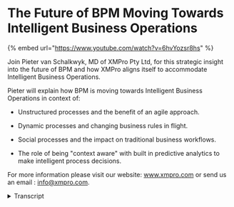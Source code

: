 # The Future of BPM Moving Towards Intelligent Business Operations
{% embed url="https://www.youtube.com/watch?v=6hvYozsr8hs" %}

Join Pieter van Schalkwyk, MD of XMPro Pty Ltd, for this strategic insight into the future of BPM and how XMPro aligns itself to accommodate Intelligent Business Operations.

Pieter will explain how BPM is moving towards Intelligent Business Operations in context of:
- Unstructured processes and the benefit of an agile approach.
- Dynamic processes and changing business rules in flight.
- Social processes and the impact on traditional business workflows.
- The role of being "context aware" with built in predictive analytics to make intelligent process decisions.

For more information please visit our website: www.xmpro.com or send us an email : info@xmpro.com.
<details>
<summary>Transcript</summary>hi and welcome to the XM Pro future of

BPM I just want to make sure that

everyone can hear me so if you can maybe

just um

confirm that you can hear

me thanks very much great work is

changing faster than ever and the way

that we work is also changing faster

than ever we're more interrupt driven we

have more information or should I say

data than ever and the world around us

has become a lot more unpredictable than

ever I'm Peter F scal I'm the MD of X

and pro and I'd like to thank you for

joining me when we have um when we have

a look at at how we move from business

Process Management

to what Gartner is now calling

intelligent business operations and why

we have to do this and what the benefits

is of

that making sure I'm on the right screen

here so if we look at the drivers of

this

change um one of the aspects I'd like to

cover today and then also what uh just

some three elements of this uh internal

um intelligent business operations or

IBO so I'll just be calling it IBO

intelligent business operations um

another new free freeletter acronym that

we have and lastly we'll also just have

a look of an example of what it could

like or what IBO could look like and

does look like inside XM

Pro so why are we now talking about

intelligent business operations what are

the drivers for that

well businesses and the organizations

that support them are now more than ever

a lot more complex a lot more chaotic

and a lot more

unpredictable at the recent Gardner it

Expo where we were this CIO Summit the

keynote cited that the following

disruptive Technologies um is or are

changing the

um the landscape for businesses and

specifically cios and CEOs CFOs and

those drivers are essentially cloud

cloud adoption is a lot faster than what

most people anticipated and that brings

about a whole new change of how we work

social in the Enterprise is there it has

found its way in and we actually have a

separate webinar that you may have seen

around social lising how we handle

social lisening so social uh and social

media is now has found its way into the

Enterprise and it's not going to go away

so that's also changing the way that

people behave and that they expect the

tools that support them also

change the other interesting thing is

that mobile search is set to overtake

desktop search in the next two years um

we had a conversation recently with a

CIO that said their whole it strategy

has changed overnight when a CEO walked

in with his iPad into a board meeting

so those drivers combined with the fact

that we have all these systems that now

Drive data those three components plus

the big data that a lot of this generate

are the key drivers or the key

disruptive drivers according to Gardner

why this is all happening the challenge

that we have is how to make this work

inside our businesses and

organizations

so actually have a great and once again

I'm going to refer to to to Gardner for

this um and it actually comes out of

Janelle Hill's presentation around

operational resilience and where BPM is

going and she's saying that newer

Technologies including social media

context to Weare Technologies cloud and

all these things that I've just

mentioned the intelligent phones and

devices can re revolutionize the way we

work together um the challenge is

Enterprises have not yet empowered

Frontline employes to dynamically adjust

the way they work in response to these

contextual OPP opportunities or threats

and I'll explain more of this as we go

the other thing that we find is that the

software that we use at the moment um

cannot be applied to this knowledge

Centric work style and decision making

risk assessment patent seeking and

matching um group collaboration most of

these are are supported at the moment

with Point solution so you have a

specific application for um for um

patent seeking something for decision-

making something for risk assessment but

all of these the way that we work all of

these are converging into a single

environment the biggest challenge is

that as leading economies are

increasingly dependent on service based

Industries um a lot of that turns into

the fact that they're heavily dependent

on knowledge work on on uh knowledge

workers and managers that understand

that and they're all overwhelmed with

data and choices now that that is um

from from Janelle Hill at Gard how do we

turn that into into or how does that

relate to what we know so what does that

mean for BPM and how did we go from

workflow which is Factory style or

automation of of of of work I'm just

trying to get it done faster to

something like BPM with business Process

Management which is knowledge style

where we trying to have more control of

process if you look at what the

definition

of Process Management it's all around

control

um and having a lot

more management capability rather than

just automation so that we have some

idea of where it's going business um

intelligent business operation to me so

when we start off with workflow it's

factory style BPM it's knowledge style

intelligent business operation is all

around a gold driven style where we

actually trying to support business

outcomes or business objectives it's not

just around process control having

control and having order trials and

having

um and having decision trials but it's

also extending it to how can we better

support the outcomes of business best

way of looking at this is just to

looking at how the definition is changed

what what Gartner said a couple of years

ago we had a slide that says BPM is a it

enabled management discipline quite

simple they've now changed the

definition looking at this

operational excellence where there's

expectation for BPM to to support not

just the automation or it enablement of

managing processes um but there's

actually a bigger expectation around BPM

and that's moving us towards intelligent

business operation so according to them

BPM is a management discipline that

treats process as that asset a key part

you need a repository of processes that

you can access and you can treat treat

those as assets inside the business they

need to contribute directly to

Enterprise performance so and um a key

element of that which I like is the fact

that there's a clear line of sight for

metrics and outcomes so you need to

understand how this process that you

have as a process asset how that's how

that contributes to what your your

operational um Excellence is which is

the next step here by driving

operational uh ex excellence and Agility

I did a webinar not too long ago where I

was talking about um these things that

we do as supporting operational kpis in

the end of the at the end of the day uh

the operational kpis are what are are

what determines the success of a

business

so looking at BPM going forward it needs

to be a lot more around visibility

accountability and it also needs to

change as processes need to change once

again I just want to highlight some of

the facts Al some of the points that

they've made you around the the

attributes things like a clear line of

sight um for metrics and outcomes and

ability you must be able to change it

and the fact that

um uh uh these

um the business models uh that you

construct are not just around the flow

but it but it it needs to also show it

to all process participants so the when

you drive a process from an intelligent

business point of view that you actually

know what the process is going to do and

you understand the options so if we look

at intelligent business operations

itself

um the the reason why it's moving from

BPM to IBO is the fact that we want to

support this context ual knowledge work

what we mean by that is people now have

information around activities that they

do it's not just Factory style where I

just accept what comes from someone else

and I just do my little part of my

activity or process and pass it on that

is a factory style where it's almost

like machines in a

sequence the way that we work now is we

get information by from various sources

and as we take that contextual knowledge

our proc processors need to support that

processes are not that sequential

anymore processes um in actual fact they

can come from anywhere and they can go

anywhere we need to have better support

for decision- making that's a key part

of intelligent business operations how

do we how how do we make make better

decisions now that we've got all this

big data coming at us we've got more

dashboard tools than ever we've got more

metrics than ever how do we apply that

uh so that we can make better

decisions we don't work in isolation so

another objective of internal of

intelligent business um operations or

IBO is the fact that we need to take all

these conversations that we having all

the emails that we send around which are

currently not part of our processes or

workflows or or bpms and build that into

Bak that into our processes so that we

can incorporate some of the social rules

that come out of that and essentially

all it is um it it's all around getting

better at getting work done which is

what XM Pro is all about so if you look

at BPM going forward what does IB um IBO

really look like well in the first place

it needs to have support for

unstructured processes and also there's

a previous webinar where we discussed un

unstructured processes to some degree

but it really means that there's no

predefined flow so there's a a number of

activities or possibilities that we can

do and we can add to that so if we

discover new requirements that we have

we can add those what we mean by

unstructured process is you don't

necessarily have to draw the flow

diagram and I'll get into a little bit

more detail around that it also needs to

have support for what we call Dynamic

processes now unstructured doesn't mean

uncontrolled and dynamic processes are

different to unstructured processes a

dynamic process is where it can change

based on external events or external

influences or maybe some in some

instances internal rules that may

dictate and we'll look at some of the

examples of what a dynamic process is so

for an intelligent business process it

needs to be able to be agile it needs to

be unstructured and flexible it needs to

be able to adapt Itself by being a

dynamic and also it needs to incorporate

the social aspects

of um the way that we interact in work

we don't work in isolation and there's a

lot of conversation that goes around um

our activities and processes and all of

that combined gives us intelligent

business operations there are few more

elements to it but these are the three

main key things if you look at why we

looking at uh at at intelligent business

operations or what does it mean for you

it means that we can cater for a a

broader range of work we it's a lot more

intelligent in terms of how it can adapt

and we also incorporate conversations

from outside so if we look at those

three elements in a bit more detail so

if I look at unstructured um Dynamic and

and

social if we look at unstructured to

start off with now this is a typical

unstructured process and um this is exm

pro designer and this is just a very

simple example but for example if

there's a opportunity management where

we're going to capture um opportunities

we might decide to have bid committees

we can create quotes we can send it for

technical adjudication there's credit

checks and all sorts of things that can

be done you don't have to draw the flow

diagram because this can happen in any

sequence this we refer to as a process

container so there's a container and I

can add new process elements to this in

order to cater for my requirements so as

you can see there's no predefined flow

set up you can include some rules to

make sure that there are certain flows

that are enforced in certain conditions

and that is an aspect which uh which is

driven by the dynamic side so even a a

controlled process is a specific case of

a dynamic process where certain rules

are applied so unstructured process

means from intelligent business

operations point of view it means we've

moved on from workflow where we have

workflow based tools that have a

predefined routing because because of my

my contextual knowledge I know that I

may want to send it to a bid Committee

in certain instances it will force me to

send it to bid committee and I'll touch

on some of those rules the benefits of

this is it's actually less costly and

more adaptive to build this so as soon

as you discover new

requirements it's quite easy to adapt

you don't have to get it's it's not so

when you've got a pre-built and a

complex workflow um set up in order to

change it is actually quite costly with

this uh approach that we have around

constructed processes it's actually

quite easy we can drag another or drop

another activity into the process

container and very quickly expose that

to the business users at a very low cost

the other thing is you spend less time

designing and more time doing we find we

find there's a big resistance in trying

to get to the 100% process people don't

get to that point um you can spend a lot

of time what we call analysis paralysis

so you can spend a lot of time trying to

get the 100% model and by the time that

you that you actually get to run it and

automate it that it's actually um uh out

of um out of date so with this approach

the benefit is that you can spend less

time designing and more time doing so

it's a lot more of an agile approach

we'll take what we have and we can start

we don't have to wait to get the perfect

uh the perfect process because we will

never get there and it also takes away

that that fear of analysis paralysis we

can experiment we can we it gives us a

lot more from a business perspective a

lot more agility and a lot less um

effort required to actually get started

because we don't have to think about

what the process is exactly going to

look like what we can do once we've got

it working is we can actually analyze

the data and look at how many times

didn't did it follow us certain path now

that is something that I'll touch on a

bit later in the presentation when I

show you some examples but this we can

now use um to come up with what we think

the next best action would be for

example so the reason why um one of the

key um other benefits of of um knowledge

style of this um unstructured processes

in a knowledge style work is

traditionally when you do knowledge

style work what we mean by knowledge

Style is I don't I don't want to follow

the workflow because I know it's not

going to work so that's how I always

typify what a what a knowledge style

worker will say when they look at a

process we now give them the option to

Route it any which way they want the

advantage is that we still have a audit

trial in in place so we can still see

that process as part of a audit trial we

can still see what decisions were made

even though we didn't force the route

that they needed to go down a critical

element which is missing from from um

most processes right now if you have

unstructured processes in your business

um that happen via email it happens via

um um Word documents spreadsheets and

all sorts of things that that um that go

around because structured workflow

doesn't cater for the requirement the

flexibility the problem is that you have

no order Trails a part of that great

examples are things like customer

service a case style where you've got um

where you've got a audit traal of of of

a customer service um request the thing

is it can go to to a number of people be

handle in in a number of ways and it's

critically important that you have a

order tral of that knowledge style work

that goes with it if you've got adoc

data entry in a complex environment and

I'll show you example of of that uh in

the next screen where there's you don't

have um you can't determine what data

you're going to get next you once again

it's a customer

environment and there's just a lot of

data that needs to go into into um into

the initial part of a process and it can

come from anytime any place

anywhere the other the other um example

of where information can come from and

what you need to do with it is for

example social listening and once again

if you look at our social listening um

webinar you'll see this in action where

you can actually listen for tweets for

example for Twitter that's all around um

examples in your business and now you

can route the response to that whether

you retweet whether it goes off to

customer service whether it goes off to

marketing whether it goes off to uh

public relations or uh and if we have to

add more people we can actually we can

actually handle that um on a Case by

case basis so unstructured processes

have a very strong case um approach to

them as well so you almost handle it on

a Case by case basis the rules change

Case by case and social listening is is

is one of those now I I mention the the

data entry example this for example is a

a complex data entry environment

where um the process to capture the

information in in from a funeral

Arrangement um or arrangers point of

view now there's a lot of information

that they need to get around funeral

options um obviously they sell

uh

um inventory items to to the family they

need to do uh specific Arrangements

around cars viewing there's there's a

whole lot of things that need to be done

with that the challenge that you have is

you don't get the information in a nice

sequential uh um sequence uh it really

comes to you over a two or three day

period in a very spec in a very erratic

and and adog manner you need to have the

ability to to capture that at some point

in time you need to run a rule and say

do I have everything that I need um to

to uh uh to move this on in in terms of

the process or is there still some

information outstanding so some of the

fields are required in order for this

process to actually uh move forward but

it gives as you can see there's a whole

number of options here now these are all

independent activities that that uh um

that we can choose at any point in time

to actually route the work to so we call

we the way that we can add those so if

we just add a new container if we need a

new step in here we can add it in here

with what we call our Dynamic allocation

logic a very simple and easy way to uh

add processes to XM Pro um dynamically

example of the Twitter feed I'm not

going to go through the the whole

example again but in this instance we

were listening for Quantas um when they

had some issues and there's certain

things that you can do it can be PR

ction can be bookings now the nice thing

is once again we have a full order trial

of um so we pick up the tweet and then

we have a response to that there can be

multiple outcomes to that so that is a

typically a typical unstructured process

because it still relies on a knowledge

worker to read the message and decide

what to do there's no there's no in

there's no automatic routing or

artificial intelligence built into this

um intelligent business operations are

really there to support knowledge

workers to actually get better at um at

doing this and that was the example of

of

Twitter so if we look at Dynamic

processes as I said structured

unstructured processes and dynamic

processes actually differ to some degree

um dynamically uh Dynamic processes

imply that that they that they

dynamically change based on um certain

events that occur and I'll address some

of those events

uh in a minute or so these these Dynamic

processes are also context aware so they

know what goes on around them and I'll

show you some or explain some examples

of what context aware means and then

lastly they've got built-in Predictive

Analytics and what that means is it'll

actually show you information that will

help you make better decisions and

sometimes based on that analytics it

will actually dynamically change some of

the routing options and steps that are

available so if we look

at um processes that change dynamically

based on events example of that is

um there's and I'm going to put all

three of them just so that we have all

of them so when we say they can change

on events there are a couple events that

can impact

um these changes one of them are data

rules

events so we can check how close are we

to to our our um budget and as soon as

we get to within a certain percentage of

our budget so we've spent 80% of budget

on a general ledger code then we can

introduce an additional approval step

automatically so it'll Auto it will

dynamically change Based on data rules

there's certain business rules um that

we may have as well so if you've got a

complex um approval Matrix it can

dynamically change

processes are context aware what we mean

by that is what happens if exchange rate

changes well if the exchange rate

changes by more than 10% we will want uh

we need to we need to introduce an

additional approval step on all all

purchase orders um from overse or we

need to automatically introduce a a

activity that will always make sure that

we buy a forward cover um context to we

so for example if there was a storm a

massive storm in a certain area um

geographical area we may want to say we

need to change because we're going to

have a huge influx of calls into the

insurance call center we actually want

to take a 10-step process and turn it

into three just to get the volumes

through quicker and you can have and you

can change the the approval rules based

on something like that so processes are

a lot more context aware for example and

then lastly what happens um for example

also what happens if the oil price

changes it may have uh a certain impact

now you can you can listen for those

they are web services and as soon as I

need to do a step I can actually go and

look at what the web patterns are and

these are just examples of things the

context can also be who's doing the

transaction so for example if it's the

the CEO of organization there's one step

in the approval or um yes it always gets

approved or whatever the case might be

um so it can also it's also aware around

who's doing the transaction and based on

that um it can it can change the routing

the logic the rules the appr approval uh

limits and everything that goes with it

or even what is displayed on the screen

so Dynamic process is a lot more context

way and then lastly they've got built-in

Predictive Analytics so you can have a

graph in the approval form and I'm going

to show you example of that you can add

additional steps to that approval based

on a threshold so for example if I find

that I'm within 80% of my budget um it

can automatically add another step to

that it can also advise me on what we

call what is the next best action so the

Predictive Analytics because we don't

have a predefined routing we just have

this container with five or six

activities sitting in there we may want

to know well what did the guys before me

do that how or what is the what is the

happy path what is the 80% rule um

around what the next step um should

be for me Predictive Analytics the the

best way that was described is that um

dashboards are rear viiew mirrors you

can see what happened in the past with

Predictive Analytics we actually want to

see what is coming and what

is uh ahead of us so the nice thing is

they can give us inflight analytics so

instead of having dashboard where we

look back we can see where are we right

now so I'm sitting at my it's like a GPS

the analogy that Janelle Hill um at

Gartner used was it's like sitting with

the GPS I can see around me I can see

and I can and I can determine um the

context of where I am so I've got

inflight analytics uh and it gives me

and the nice the you can also do

real-time process Discovery so we can

say once again where are we um uh or we

can analyze when I'm in the activity I

can analyze all the previous instances

of that activity and I can say well what

was the what was the next best action

that most people took out of that so

process Discovery is just is just mining

the existing process data and we'll

we'll publish some some documents and

white papers around these Concepts so

lastly before I just quickly go into the

software to show you is that um at

Gartner they were also saying where will

B BPM be in 2020 they will have

unstructured processes they will support

Dynamic BPM they there will be um social

BP uh it will support social BPM there

will be context tow it will support

organizational liquidity which is just a

fancy name for change management but in

the end it's all around intelligent

business operations so let me give you

example of what you can get right now in

2011 um you don't have to wait till 2020

to see some of the stuff in action me

just so I'm just going and I'm just

going quickly going to log into

XM oh come

on great so I'm Tim Clark I'm the second

person someone else put in a requisition

I'm not going to take you through the

whole workflow in terms of how you how

you put in requisitions but essentially

someone started a a new task to to have

a process and in my to-do list under my

cases you will see that I have um under

procurement under my under my task list

there's a purchase requisition from

Keith that I need to approve when I look

at Keith and this is a simplified

example of of um typically what this can

do but as you can see we've got a case

File uh where we store all the documents

as they come through as part of the

process

um these are the dynamic activities so I

can add more activities right now uh

there's I can either just approve it or

decline it or I can send it for

technical approval it might be that

we're buying it um I'm not sure why

they're buying um new bikes for two the

France in it but that doesn't matter um

so I might just send it for technical

adjudication um

and the great thing that you can see

here is that we've actually embedded

analytics or inflight analytics so I

don't have to go off to my Erp I can see

what budget do I have

available how much has actually been

spent how much have we previously

committed to this process and how much

has Keith previously requested so you

can build these graphs any which way

that you want out of external data So

based on this I can now make a decision

on what I want to do looking at this um

I'm still not sure what I want to do so

I can say well please advise me on the

next best action so I can see that of

the last almost 200 processes that went

through this activities 145 of them were

actually just approved from here so this

gives me an analysis of what everyone

else before we did and it gives me

indication if I didn't know what the

next best action is now obviously this

is a very simplif example of this you

can also take these dashboards and go

and build right at the top here and

we'll publish some some some examples of

that um on our website where you can

build your your process goal dashboard

so I can have three

um graphs up there showing me my process

goals in terms of where are what is my

what is my monthly budget um what are

the actual

um actual expenditure and everything to

date now now this looks like it's a it's

quite complex to do it it really isn't

so this is the back end where we design

processes I'm not going to show you how

to design processes what I'm going to

show you is how easy it is to set up a

chart so I can choose um in that

instance just this this is the one for

the budget so I'm just going to open

that and I can choose the layout the

look feel colors and everything that I

need for my chart all the in terms of

properties and whatever it explains on

the screen so the budget goal the

wording everything that you want to make

it easy for people to understand how

processes work so in this instance you

can have your

Dynamic sorry you can have your

unstructured

processes um it's got the built-in

Dynamic and if you look at our social um

our social listening uh webinar you'll

see that we've got extensive support for

the social processes so in terms of what

intelligent business operations mean

right now X and pro can give you the

structured processes um that makes it

quick to deploy you don't have to um

that's highly adaptive um it can the the

processes can adapt based on the rules

so if for example I am now at 80% of my

budget I I can have another button

appear here or I can change that button

to to become executive approval um so I

can so I can change dynamically change

the process based on some of these rules

here that is a really powerful concept

for something like um expense control

where you would want the closer you get

to this budget line that the rules

change and then lastly we can we can

also introduce um discussions and and

the social aspect of U BPM thank you for

watching this I really appreciate that

um I'm trying to keep it as short as

possible and show you as much as we can

um around the future and one We Believe

business Process Management moving to

intelligent business operations can be

achieved right now thank you very

much
</details>